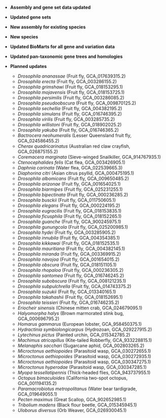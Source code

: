 - **Assembly and gene set data updated**
- **Updated gene sets**
- **New assembly for existing species**
- **New species**
- **Updated BioMarts for all gene and variation data**
- **Updated pan-taxonomic gene trees and homologies**
- **Planned updates**

  - _Drosophila ananassae_ (Fruit fly, GCA\_017639315.2)
  - _Drosophila erecta_ (Fruit fly, GCA\_003286155.2)
  - _Drosophila grimshawi_ (Fruit fly, GCA\_018153295.1)
  - _Drosophila mojavensis_ (Fruit fly, GCA\_018153725.1)
  - _Drosophila persimilis_ (Fruit fly, GCA\_003286085.2)
  - _Drosophila pseudoobscura_ (Fruit fly, GCA\_009870125.2)
  - _Drosophila sechellia_ (Fruit fly, GCA\_004382195.2)
  - _Drosophila simulans_ (Fruit fly, GCA\_016746395.2)
  - _Drosophila virilis_ (Fruit fly, GCA\_003285735.2)
  - _Drosophila willistoni_ (Fruit fly, GCA\_018902025.2)
  - _Drosophila yakuba_ (Fruit fly, GCA\_016746365.2)
  - _Bactrocera neohumeralis_ (Lesser Queensland fruit fly, GCA\_024586455.2)
  - _Cherax quadricarinatus_ (Australian red claw crayfish, GCA\_026875155.2)
  - _Coremacera marginata_ (Sieve-winged Snailkiller, GCA\_914767935.1)
  - _Ctenocephalides felis_ (Cat flea, GCA\_003426905.1)
  - _Daphnia carinata_ (Water flea, GCA\_022539665.3)
  - _Diaphorina citri_ (Asian citrus psyllid, GCA\_000475195.1)
  - _Drosophila albomicans_ (Fruit fly, GCA\_009650485.2)
  - _Drosophila arizonae_ (Fruit fly, GCA\_001654025.1)
  - _Drosophila biarmipes_ (Fruit fly, GCA\_025231255.1)
  - _Drosophila bipectinata_ (Fruit fly, GCA\_000236285.2)
  - _Drosophila busckii_ (Fruit fly, GCA\_011750605.1)
  - _Drosophila elegans_ (Fruit fly, GCA\_000224195.2)
  - _Drosophila eugracilis_ (Fruit fly, GCA\_018153835.1)
  - _Drosophila ficusphila_ (Fruit fly, GCA\_018152265.1)
  - _Drosophila guanche_ (Fruit fly, GCA\_900245975.1)
  - _Drosophila gunungcola_ (Fruit fly, GCA\_025200985.1)
  - _Drosophila hydei_ (Fruit fly, GCA\_003285905.2)
  - _Drosophila innubila_ (Fruit fly, GCA\_004354385.1)
  - _Drosophila kikkawai_ (Fruit fly, GCA\_018152535.1)
  - _Drosophila mauritiana_ (Fruit fly, GCA\_004382145.1)
  - _Drosophila miranda_ (Fruit fly, GCA\_003369915.2)
  - _Drosophila navojoa_ (Fruit fly, GCA\_001654015.2)
  - _Drosophila obscura_ (Fruit fly, GCA\_018151105.1)
  - _Drosophila rhopaloa_ (Fruit fly, GCA\_000236305.2)
  - _Drosophila santomea_ (Fruit fly, GCA\_016746245.2)
  - _Drosophila subobscura_ (Fruit fly, GCA\_008121235.1)
  - _Drosophila subpulchrella_ (Fruit fly, GCA\_014743375.2)
  - _Drosophila suzukii_ (Fruit fly, GCA\_013340165.1)
  - _Drosophila takahashii_ (Fruit fly, GCA\_018152695.1)
  - _Drosophila teissieri_ (Fruit fly, GCA\_016746235.2)
  - _Eriocheir sinensis_ (Chinese mitten crab, GCA\_024679095.1)
  - _Halyomorpha halys_ (Brown marmorated stink bug, GCA\_000696795.2)
  - _Homarus gammarus_ (European lobster, GCA\_958450375.1)
  - _Hydractinia symbiolongicarpus_ (Hydrozoan, GCA\_029227915.2)
  - _Lytechinus pictus_ (Painted urchin, GCA\_015342785.2)
  - _Machimus atricapillus_ (Kite-tailed Robberfly, GCA\_933228815.1)
  - _Melanaphis sacchari_ (Sugarcane aphid, GCA\_002803265.2)
  - _Microctonus aethiopoides_ (Parasitoid wasp, GCA\_030272655.1)
  - _Microctonus aethiopoides_ (Parasitoid wasp, GCA\_030272935.1)
  - _Microctonus aethiopoides_ (Parasitoid wasp, GCA\_030347275.1)
  - _Microctonus hyperodae_ (Parasitoid wasp, GCA\_030347285.1)
  - _Myopa tessellatipennis_ (Thick-headed flies, GCA\_943737955.1)
  - _Octopus bimaculoides_ (California two-spot octopus, GCA\_001194135.2)
  - _Paramacrobiotus metropolitanus_ (Water bear tardigrade, GCA\_019649055.1)
  - _Pecten maximus_ (Great Scallop, GCA\_902652985.1)
  - _Tribolium madens_ (Black flour beetle, GCA\_015345945.1)
  - _Uloborus diversus_ (Orb Weaver, GCA\_026930045.1)
